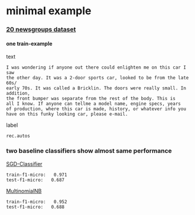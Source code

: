 # minimal example
### [20 newsgroups dataset](https://scikit-learn.org/0.19/datasets/twenty_newsgroups.html)
#### one train-example
text

    I was wondering if anyone out there could enlighten me on this car I saw
    the other day. It was a 2-door sports car, looked to be from the late 60s/
    early 70s. It was called a Bricklin. The doors were really small. In addition,
    the front bumper was separate from the rest of the body. This is 
    all I know. If anyone can tellme a model name, engine specs, years
    of production, where this car is made, history, or whatever info you
    have on this funky looking car, please e-mail.
label
    
    rec.autos
    
### two baseline classifiers show almost same performance

[SGD-Classifier](https://scikit-learn.org/stable/modules/sgd.html#sgd)

    train-f1-micro:   0.971
    test-f1-micro:   0.687
    
[MultinomialNB](https://scikit-learn.org/stable/modules/generated/sklearn.naive_bayes.MultinomialNB.html)

    train-f1-micro:   0.952
    test-f1-micro:   0.688